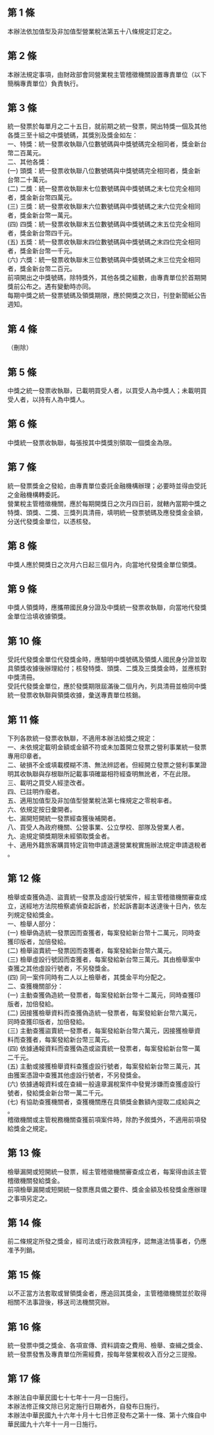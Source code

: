 第 1 條
-------
本辦法依加值型及非加值型營業稅法第五十八條規定訂定之。

第 2 條
-------
本辦法規定事項，由財政部會同營業稅主管稽徵機關設置專責單位（以下  
簡稱專責單位）負責執行。

第 3 條
-------
統一發票於每單月之二十五日，就前期之統一發票，開出特獎一個及其他  
各獎三至十組之中獎號碼，其獎別及獎金如左：  
一、特獎：統一發票收執聯八位數號碼與中獎號碼完全相同者，獎金新台  
    幣二百萬元。  
二、其他各獎：  
 (一) 頭獎：統一發票收執聯八位數號碼與中獎號碼完全相同者，獎金新  
      台幣二十萬元。  
 (二) 二獎：統一發票收執聯末七位數號碼與中獎號碼之末七位完全相同  
      者，獎金新台幣四萬元。  
 (三) 三獎：統一發票收執聯末六位數號碼與中獎號碼之末六位完全相同  
      者，獎金新台幣一萬元。  
 (四) 四獎：統一發票收執聯末五位數號碼與中獎號碼之末五位完全相同  
      者，獎金新台幣四千元。  
 (五) 五獎：統一發票收執聯末四位數號碼與中獎號碼之末四位完全相同  
      者，獎金新台幣一千元。  
 (六) 六獎：統一發票收執聯末三位數號碼與中獎號碼之末三位完全相同  
      者，獎金新台幣二百元。  
前項開出之中獎號碼，除特獎外，其他各獎之組數，由專責單位於首期開  
獎前公布之。遇有變動時亦同。  
每期中獎之統一發票號碼及領獎期限，應於開獎之次日，刊登新聞紙公告  
週知。

第 4 條
-------
（刪除）　

第 5 條
-------
中獎之統一發票收執聯，已載明買受人者，以買受人為中獎人；未載明買  
受人者，以持有人為中獎人。

第 6 條
-------
中獎統一發票收執聯，每張按其中獎獎別領取一個獎金為限。

第 7 條
-------
統一發票獎金之發給，由專責單位委託金融機構辦理；必要時並得由受託  
之金融機構轉委託。  
營業稅主管稽徵機關，應於每期開獎日之次月四日前，就轄內當期中獎之  
特獎、頭獎、二獎、三獎列具清冊，填明統一發票號碼及應發獎金金額，  
分送代發獎金單位，以憑核發。

第 8 條
-------
中獎人應於開獎日之次月六日起三個月內，向當地代發獎金單位領獎。

第 9 條
-------
中獎人領獎時，應攜帶國民身分證及中獎統一發票收執聯，向當地代發獎  
金單位洽填收據領獎。

第 10 條
--------
受託代發獎金單位代發獎金時，應驗明中獎號碼及領獎人國民身分證並取  
具領獎收據後辦理給付；核發特獎、頭獎、二獎及三獎獎金時，並應核對  
中獎清冊。  
受託代發獎金單位，應於發獎期限屆滿後二個月內，列具清冊並檢同中獎  
統一發票收執聯與領獎收據，彙送專責單位核銷。

第 11 條
--------
下列各款統一發票收執聯，不適用本辦法給獎之規定：  
一、未依規定載明金額或金額不符或未加蓋開立發票之營利事業統一發票  
    專用印章者。  
二、破損不全或填載模糊不清、無法辨認者。但經開立發票之營利事業證  
    明其收執聯與存根聯所記載事項確屬相符經查明無訛者，不在此限。  
三、載明之買受人經塗改者。  
四、已註明作廢者。  
五、適用加值型及非加值型營業稅法第七條規定之零稅率者。  
六、依規定按日彙開者。  
七、漏開短開統一發票經查獲後補開者。  
八、買受人為政府機關、公營事業、公立學校、部隊及營業人者。  
九、逾規定領獎期限未經領取獎金者。  
十、適用外籍旅客購買特定貨物申請退還營業稅實施辦法規定申請退稅者  
    。

第 12 條
--------
檢舉或查獲偽造、盜賣統一發票及虛設行號案件，經主管稽徵機關審查成  
立，送經地方法院檢察處偵查起訴者，於起訴書副本送達後十日內，依左  
列規定發給獎金。  
一、檢舉人部分：  
 (一) 檢舉偽造統一發票因而查獲者，每案發給新台幣十二萬元，同時查  
      獲印版者，加倍發給。  
 (二) 檢舉盜賣統一發票因而查獲者，每案發給新台幣六萬元。  
 (三) 檢舉虛設行號因而查獲者，每案發給新台幣三萬元。其由檢舉案中  
      查獲之其他虛設行號者，不另發獎金。  
 (四) 同一案件同時有二人以上檢舉者，其獎金平均分配之。  
二、查獲機關部分：  
 (一) 主動查獲偽造統一發票者，每案發給新台幣十二萬元，同時查獲印  
      版者，加倍發給。  
 (二) 因接獲檢舉資料而查獲偽造統一發票者，每案發給新台幣六萬元，  
      同時查獲印版者，加倍發給。  
 (三) 主動查獲盜賣統一發票者，每案發給新台幣六萬元，因接獲檢舉資  
      料而查獲者，每案發給新台幣三萬元。  
 (四) 依據通報資料而查獲偽造或盜賣統一發票者，每案發給新台幣一萬  
      二千元。  
 (五) 主動或接獲檢舉資料查獲虛設行號者，每案發給新台幣三萬元，其  
      由獲案憑證中查獲其他虛設行號者，不另發獎金。  
 (六) 依據通報資料或在查緝一般違章漏稅案件中發覺涉嫌而查獲虛設行  
      號者，發給獎金新台幣一萬二千元。  
 (七) 有協助查獲機關者，查獲機關應在具領獎金數額內提取二成給與之  
      。  
稽徵機關或主管稅務機關查獲前項案件時，除酌予敘獎外，不適用前項發  
給獎金之規定。

第 13 條
--------
檢舉漏開或短開統一發票，經主管稽徵機關審查成立者，每案得由該主管  
稽徵機關發給獎金。  
前項檢舉漏開或短開統一發票應具備之要件、獎金金額及核發獎金應辦理  
之事項另定之。

第 14 條
--------
前二條規定所發之獎金，經司法或行政救濟程序，認無違法情事者，仍應  
准予列銷。

第 15 條
--------
以不正當方法套取或冒領獎金者，應追回其獎金，主管稽徵機關並於取得  
相關不法事證後，移送司法機關究辦。

第 16 條
--------
統一發票中獎之獎金、各項宣傳、資料調查之費用、檢舉、查緝之獎金、  
統一發票發售及專責單位所需經費，按每年營業稅收入百分之三提撥。

第 17 條
--------
本辦法自中華民國七十七年十一月一日施行。  
本辦法修正條文除已另定施行日期者外，自發布日施行。  
本辦法中華民國九十六年十月十七日修正發布之第十一條、第十六條自中  
華民國九十六年十一月一日施行。

